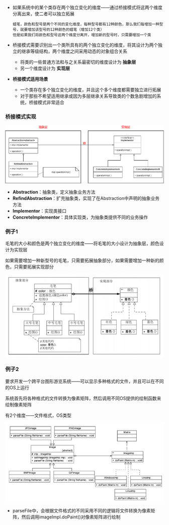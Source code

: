 * 如果系统中的某个类存在两个独立变化的维度——通过桥接模式将这两个维度分离出来，使二者可以独立拓展

  ```
  蜡笔，颜色和型号是两个不同的变化维度，每种型号都有12种颜色，那么我们每增加一种型号，就要增加该型号的12种颜色的蜡笔（增加12个类）
  但是如果我们将颜色和型号这两个维度分离开，增加新的型号时，只需要增加一个类
  ```

* 桥接模式需要识别出一个类所具有的两个独立变化的维度，将其设计为两个独立的继承等级结构，两个维度之间采用动态的对象组合关系

  * 将类的一些普通方法和与之关系最密切的维度设计为 **抽象层**
  * 另一个维度设计为 **实现层**

* **桥接模式适用场景**

  * 一个类存在多个独立变化的维度，并且这个多个维度都需要独立进行拓展
  * 对于那些不希望适用继承或因为多层继承关系导致类的个数急剧增加的系统，桥接模式非常适合



### 桥接模式实现

![桥接模式.drawio](picture/桥接模式.drawio.png)

* **Abstraction**：抽象类，定义抽象业务方法
* **RefindAbstraction**：扩充抽象类，实现了在Abstraction中声明的抽象业务方法
* **Implementor**：实现类接口
* **ConcreteImplementor**：具体实现类，为抽象类提供不同的业务操作



### 例子1

毛笔的大小和颜色是两个独立变化的维度——将毛笔的大小设计为抽象层，颜色设计为实现层

如果需要增加一种新型号的毛笔，只需要拓展抽象部分，如果需要增加一种新的颜色，只需要拓展实现部分

![桥接模式-毛笔](picture/桥接模式-毛笔.png)





### 例子2

要求开发一个跨平台图形游览系统——可以显示多种格式的文件，并且可以在不同的OS上运行

系统首先将各种格式的文件转换为像素矩阵，然后调用不同OS提供的绘制函数来绘制像素矩阵

有2个维度——文件格式，OS类型

![桥接模式例子](picture/桥接模式例子.png)

* parseFile中，会根据文件格式的不同采用不同的逻辑将文件转换为像素矩阵，然后调用imageImpl.doPaint()对像素矩阵进行绘制